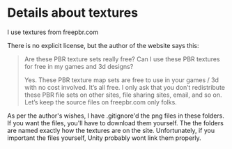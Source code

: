 # Details about textures

I use textures from freepbr.com

There is no explicit license, but the author of the website says this:

> Are these PBR texture sets really free? Can I use these PBR textures for free in my games and 3d designs?
> 
> Yes. These PBR texture map sets are free to use in your games / 3d with no cost involved. It’s all free. I only ask that you don’t redistribute these PBR file sets on other sites, file sharing sites, email, and so on. Let’s keep the source files on freepbr.com only folks.

As per the author's wishes, I have .gitignore'd the png files in these folders. If you want the files, you'll have to download them yourself. The the folders are named exactly how the textures are on the site. Unfortunately, if you important the files yourself, Unity probably wont link them properly.